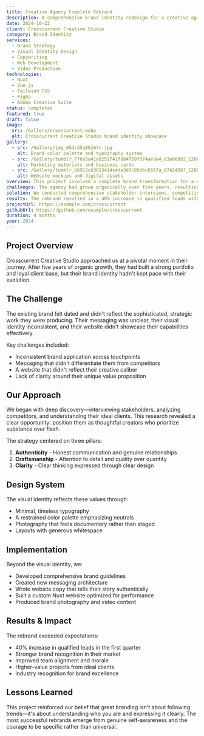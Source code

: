 ```yaml
---
title: Creative Agency Complete Rebrand
description: A comprehensive brand identity redesign for a creative agency, including visual identity, messaging strategy, and digital presence.
date: 2024-10-22
client: Crosscurrent Creative Studio
category: Brand Identity
services:
  - Brand Strategy
  - Visual Identity Design
  - Copywriting
  - Web Development
  - Video Production
technologies:
  - Nuxt
  - Vue.js
  - Tailwind CSS
  - Figma
  - Adobe Creative Suite
status: completed
featured: true
draft: false
image:
  src: /Gallery/crosscurrent.webp
  alt: Crosscurrent Creative Studio brand identity showcase
gallery:
  - src: /Gallery/img_65dcd5a86167c.jpg
    alt: Brand color palette and typography system
  - src: /Gallery/tumblr_776a5a41a0251f41fd84759fd74ae9a4_d3a06d92_1280.jpg
    alt: Marketing materials and business cards
  - src: /Gallery/tumblr_86912c63813414c4da3d7c95d6c6567a_074245b7_1280.jpg
    alt: Website mockups and digital assets
overview: This project involved a complete brand transformation for a creative agency looking to reposition themselves in the market. We developed a cohesive brand identity that reflected their values of authenticity, craftsmanship, and thoughtful communication.
challenges: The agency had grown organically over five years, resulting in inconsistent messaging and visual identity. Their existing brand didn't reflect their evolved capabilities or attract their ideal clients. They needed a rebrand that honored their history while positioning them for future growth.
solution: We conducted comprehensive stakeholder interviews, competitive analysis, and audience research. This informed a brand strategy centered on "thoughtful creativity." We developed a minimal visual identity, crafted new messaging that emphasized their unique approach, and built a custom website to showcase their work.
results: The rebrand resulted in a 40% increase in qualified leads within the first three months. Client feedback highlighted the clarity and professionalism of the new brand. The agency reported feeling more confident in their market positioning and saw improved team alignment around their core values.
projectUrl: https://example.com/crosscurrent
githubUrl: https://github.com/example/crosscurrent
duration: 4 months
year: 2024
---
```


## Project Overview

Crosscurrent Creative Studio approached us at a pivotal moment in their journey. After five years of organic growth, they had built a strong portfolio and loyal client base, but their brand identity hadn't kept pace with their evolution.

## The Challenge

The existing brand felt dated and didn't reflect the sophisticated, strategic work they were producing. Their messaging was unclear, their visual identity inconsistent, and their website didn't showcase their capabilities effectively.

Key challenges included:
- Inconsistent brand application across touchpoints
- Messaging that didn't differentiate them from competitors
- A website that didn't reflect their creative caliber
- Lack of clarity around their unique value proposition

## Our Approach

We began with deep discovery—interviewing stakeholders, analyzing competitors, and understanding their ideal clients. This research revealed a clear opportunity: position them as thoughtful creators who prioritize substance over flash.

The strategy centered on three pillars:
1. **Authenticity** - Honest communication and genuine relationships
2. **Craftsmanship** - Attention to detail and quality over quantity
3. **Clarity** - Clear thinking expressed through clear design

## Design System

The visual identity reflects these values through:
- Minimal, timeless typography
- A restrained color palette emphasizing neutrals
- Photography that feels documentary rather than staged
- Layouts with generous whitespace

## Implementation

Beyond the visual identity, we:
- Developed comprehensive brand guidelines
- Created new messaging architecture
- Wrote website copy that tells their story authentically
- Built a custom Nuxt website optimized for performance
- Produced brand photography and video content

## Results & Impact

The rebrand exceeded expectations:
- 40% increase in qualified leads in the first quarter
- Stronger brand recognition in their market
- Improved team alignment and morale
- Higher-value projects from ideal clients
- Industry recognition for brand excellence

## Lessons Learned

This project reinforced our belief that great branding isn't about following trends—it's about understanding who you are and expressing it clearly. The most successful rebrands emerge from genuine self-awareness and the courage to be specific rather than universal.
